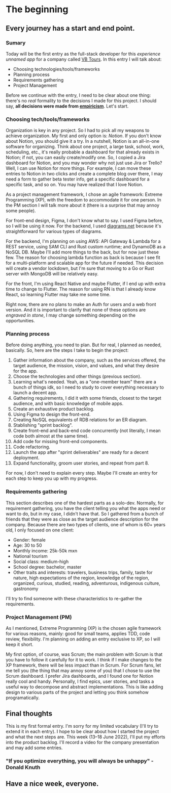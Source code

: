 # The beginning

## Every journey has a start and end point.

### Sumary
Today will be the first entry as the full-stack developer for this *experience unnamed app* for a company called [VB Tours](). In this entry I will talk about:
 - Choosing technologies/tools/frameworks
 - Planning process
 - Requirements gathering
 - Project Management

Before we continue with the entry, I need to be clear about one thing: there's no *real* formality to the decisions I made for this project. I should say, **all decisions were made from [empiricism](https://en.wikipedia.org/wiki/Empiricism)**. Let's start.

### Choosing tech/tools/frameworks
Organization is key in any project. So I had to pick all my weapons to achieve organization. My first and only option is: *Notion*. If you don't know about Notion, you should give it a try. In a nutshell, Notion is an all-in-one software for organizing. Think about one project, a large task, school, work, scheduling, etc., it's really probable a dashboard for that already exists in Notion; if not, you can easily create/modify one. So, I copied a Jira dashboard for Notion, and you may wonder why not just use Jira or Trello? Well, I can use Notion for more things. For example, I can move these entries to Notion in two clicks and create a complete blog over there, I may need a form to gather beta tester info, get a specific dashboard for a specific task, and so on. You may have realized that I love Notion.  

As a project management framework, I chose an agile framework: Extreme Programming (XP), with the freedom to accommodate it for one person. In the PM section I will talk more about it (there is a surprise that may annoy some people).  

For front-end design, Figma, I don't know what to say. I used Figma before, so I will be using it now. For the backend, I used [diagrams.net](https://www.diagrams.net/) because it's straightforward for various types of diagrams.  

For the backend, I'm planning on using AWS: API Gateway & Lambda for a REST service, using SAM CLI and Rust custom runtime; and DynamoDB as a NoSQL DB. Maybe I'll add more things to the back, but for now just these few. The reason for choosing lambda function as back is because I see fit for a multi-platform and scalable app for the future if needed. This decision will create a vendor lockdown, but I'm sure that moving to a Go or Rust server with MongoDB will be relatively easy.  

For the front, I'm using React Native and maybe Flutter, if I end up with extra time to change to Flutter. The reason for using RN is that I already know React, so learning Flutter may take me some time.  

Right now, there are no plans to make an Auth for users and a web front version. And it is important to clarify that none of these options are *engraved in stone*, I may change something depending on the opportunities.
  
### Planning process
Before doing anything, you need to plan. But for real, I planned as needed, basically. So, here are the steps I take to begin the project:

  1. Gather information about the company, such as the services offered, the target audience, the mission, vision, and values, and what they desire for the app.
  2. Choose the technologies and other things (previous section).
  3. Learning what's needed. Yeah, as a "one-member team" there are a bunch of things idk, so I need to study to cover everything necessary to launch a decent app.
  4. Gathering requirements, I did it with some friends, closest to the target audience, and with basic knowledge of mobile apps.
  5. Create an exhaustive product backlog.
  6. Using Figma to design the front-end.
  7. Creating NoSQL equivalents of RDB relations for an ER diagram.
  8. Stablishing "sprint backlog".
  9. Create front-end and back-end code concurrently (not literally, I mean code both almost at the same time).
 10. Add code for missing front-end components.
 11. Code refactoring.
 12. Launch the app after "sprint deliverables" are ready for a decent deployment.
 13. Expand functionality, groom user stories, and repeat from part 8.

For now, I don't need to explain every step. Maybe I'll create an entry for each step to keep you up with my progress.

### Requirements gathering
This section describes one of the hardest parts as a solo-dev. Normally, for requirement gathering, you have the client telling you what the apps need or want to do, but in my case, I didn't have that. So I gathered from a bunch of friends that they were as close as the target audience description for the company. Because there are two types of clients, one of whom is 60+ years old, I only focused on one client:

 - Gender: female
 - Age: 30 to 50
 - Monthly income: 25k-50k mxn
 - National tourism
 - Social class: medium-high
 - School degree: bachelor, master
 - Other traits and interests: travelers, business trips, family, taste for nature, high expectations of the region, knowledge of the region, organized, curious, studied, reading, adventurous, indigenous culture, gastronomy

I'll try to find someone with these characteristics to re-gather the requirements.

### Project Management (PM)
As I mentioned, Extreme Programming (XP) is the chosen agile framework for various reasons, mainly: good for small teams, applies TDD, code review, flexibility. I'm planning on adding an entry exclusive to XP, so I will keep it short.  

My first option, of course, was Scrum; the main problem with Scrum is that you have to follow it carefully for it to work. I think if I make changes to the XP framework, there will be less impact than in Scrum. For Scrum fans, let me tell you (the thing that may annoy some of you) that I chose to use the Scrum dashboard. I prefer Jira dashboards, and I found one for Notion really cool and handy. Personally, I find epics, user stories, and tasks a useful way to decompose and abstract implementations. This is like adding design to various parts of the project and letting you think somehow programatically.  

## Final thoughts
This is my first formal entry. I'm sorry for my limited vocabulary (I'll try to extend it in each entry). I hope to be clear about how I started the project and what the next steps are. This week (13–18 June 2022), I'll put my efforts into the product backlog. I'll record a video for the company presentation and may add some entries.

### "If you optimize everything, you will always be unhappy" -Donald Knuth

## Have a nice week, everyone.

